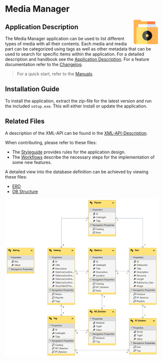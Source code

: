 # Media Manager

<img style="float: right;" src="./MediaManager/MediaManager/Resources/icon.png" height="80px" />

## Application Description

The Media Manager application can be used to list different types of media with all their contents. Each media and media part can be categorized using tags as well as other metadata that can be used to search for specific items within the application. For a detailed description and handbook see the [Application Description](./docs/Application%20Description.md). For a feature documentation refer to the [Changelog](./Changelog.md).

> For a quick start, refer to the [Manuals](./docs/Manuals.md).

## Installation Guide

To install the application, extract the zip-file for the latest version and run the included `setup.exe`. This will either install or update the application.

## Related Files

A description of the XML-API can be found in the [XML-API-Description](./XML-API.md).

When contributing, please refer to these files:

- The [Styleguide](./docs/styles/StyleGuide.md) provides rules for the application design.
- The [Workflows](./Workflows.md) describe the necessary steps for the implementation of some new features.

A detailed view into the database definition can be achieved by viewing these files:

- [ERD](./ERD.png)
- [DB Structure](./DBStructure.sql)

![ERD](./ERD.png)
